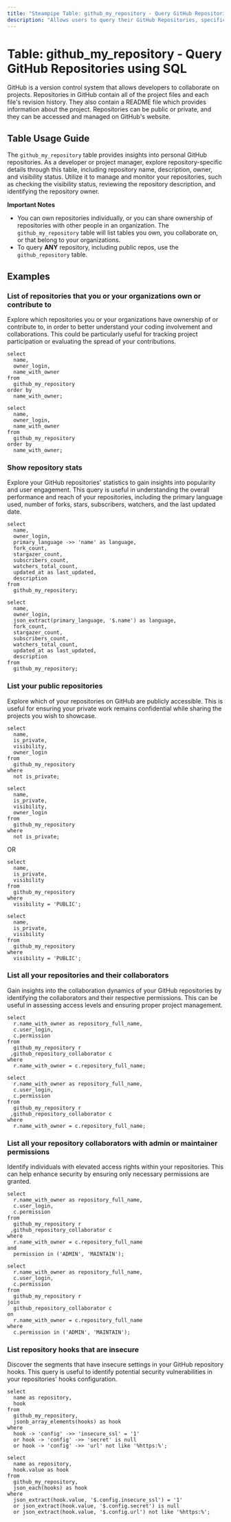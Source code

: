 ```yaml
---
title: "Steampipe Table: github_my_repository - Query GitHub Repositories using SQL"
description: "Allows users to query their GitHub Repositories, specifically focusing on repository details such as name, description, owner, and visibility status."
---
```


# Table: github_my_repository - Query GitHub Repositories using SQL

GitHub is a version control system that allows developers to collaborate on projects. Repositories in GitHub contain all of the project files and each file's revision history. They also contain a README file which provides information about the project. Repositories can be public or private, and they can be accessed and managed on GitHub's website.

## Table Usage Guide

The `github_my_repository` table provides insights into personal GitHub repositories. As a developer or project manager, explore repository-specific details through this table, including repository name, description, owner, and visibility status. Utilize it to manage and monitor your repositories, such as checking the visibility status, reviewing the repository description, and identifying the repository owner.

**Important Notes**
- You can own repositories individually, or you can share ownership of repositories with other people in an organization. The `github_my_repository` table will list tables you own, you collaborate on, or that belong to your organizations.
- To query **ANY** repository, including public repos, use the `github_repository` table.

## Examples

### List of repositories that you or your organizations own or contribute to
Explore which repositories you or your organizations have ownership of or contribute to, in order to better understand your coding involvement and collaborations. This could be particularly useful for tracking project participation or evaluating the spread of your contributions.

```sql+postgres
select
  name,
  owner_login,
  name_with_owner
from
  github_my_repository
order by
  name_with_owner;
```

```sql+sqlite
select
  name,
  owner_login,
  name_with_owner
from
  github_my_repository
order by
  name_with_owner;
```

### Show repository stats
Explore your GitHub repositories' statistics to gain insights into popularity and user engagement. This query is useful in understanding the overall performance and reach of your repositories, including the primary language used, number of forks, stars, subscribers, watchers, and the last updated date.

```sql+postgres
select
  name,
  owner_login,
  primary_language ->> 'name' as language,
  fork_count,
  stargazer_count,
  subscribers_count,
  watchers_total_count,
  updated_at as last_updated,
  description
from
  github_my_repository;
```

```sql+sqlite
select
  name,
  owner_login,
  json_extract(primary_language, '$.name') as language,
  fork_count,
  stargazer_count,
  subscribers_count,
  watchers_total_count,
  updated_at as last_updated,
  description
from
  github_my_repository;
```

### List your public repositories
Explore which of your repositories on GitHub are publicly accessible. This is useful for ensuring your private work remains confidential while sharing the projects you wish to showcase.

```sql+postgres
select
  name,
  is_private,
  visibility,
  owner_login
from
  github_my_repository
where
  not is_private;
```

```sql+sqlite
select
  name,
  is_private,
  visibility,
  owner_login
from
  github_my_repository
where
  not is_private;
```

OR

```sql+postgres
select
  name,
  is_private,
  visibility
from
  github_my_repository
where
  visibility = 'PUBLIC';
```

```sql+sqlite
select
  name,
  is_private,
  visibility
from
  github_my_repository
where
  visibility = 'PUBLIC';
```

### List all your repositories and their collaborators
Gain insights into the collaboration dynamics of your GitHub repositories by identifying the collaborators and their respective permissions. This can be useful in assessing access levels and ensuring proper project management.

```sql+postgres
select
  r.name_with_owner as repository_full_name,
  c.user_login,
  c.permission
from
  github_my_repository r
 ,github_repository_collaborator c
where
  r.name_with_owner = c.repository_full_name;
```

```sql+sqlite
select
  r.name_with_owner as repository_full_name,
  c.user_login,
  c.permission
from
  github_my_repository r
 ,github_repository_collaborator c
where
  r.name_with_owner = c.repository_full_name;
```

### List all your repository collaborators with admin or maintainer permissions
Identify individuals with elevated access rights within your repositories. This can help enhance security by ensuring only necessary permissions are granted.

```sql+postgres
select
  r.name_with_owner as repository_full_name,
  c.user_login,
  c.permission
from
  github_my_repository r
 ,github_repository_collaborator c
where
  r.name_with_owner = c.repository_full_name
and
  permission in ('ADMIN', 'MAINTAIN');
```

```sql+sqlite
select
  r.name_with_owner as repository_full_name,
  c.user_login,
  c.permission
from
  github_my_repository r
join
  github_repository_collaborator c
on
  r.name_with_owner = c.repository_full_name
where
  c.permission in ('ADMIN', 'MAINTAIN');
```

### List repository hooks that are insecure
Discover the segments that have insecure settings in your GitHub repository hooks. This query is useful to identify potential security vulnerabilities in your repositories' hooks configuration.

```sql+postgres
select
  name as repository,
  hook
from
  github_my_repository,
  jsonb_array_elements(hooks) as hook
where
  hook -> 'config' ->> 'insecure_ssl' = '1'
  or hook -> 'config' ->> 'secret' is null
  or hook -> 'config' ->> 'url' not like '%https:%';
```

```sql+sqlite
select
  name as repository,
  hook.value as hook
from
  github_my_repository,
  json_each(hooks) as hook
where
  json_extract(hook.value, '$.config.insecure_ssl') = '1'
  or json_extract(hook.value, '$.config.secret') is null
  or json_extract(hook.value, '$.config.url') not like '%https:%';
```